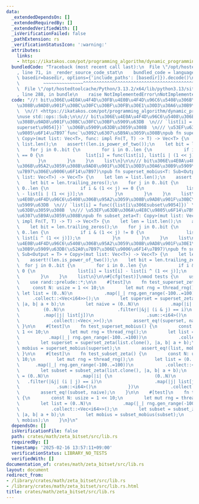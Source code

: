```yaml
---
data:
  _extendedDependsOn: []
  _extendedRequiredBy: []
  _extendedVerifiedWith: []
  _isVerificationFailed: false
  _pathExtension: rs
  _verificationStatusIcon: ':warning:'
  attributes:
    links:
    - https://ikatakos.com/pot/programming_algorithm/dynamic_programming/subset_convolution
  bundledCode: "Traceback (most recent call last):\n  File \"/opt/hostedtoolcache/Python/3.13.2/x64/lib/python3.13/site-packages/onlinejudge_verify/documentation/build.py\"\
    , line 71, in _render_source_code_stat\n    bundled_code = language.bundle(stat.path,\
    \ basedir=basedir, options={'include_paths': [basedir]}).decode()\n          \
    \         ~~~~~~~~~~~~~~~^^^^^^^^^^^^^^^^^^^^^^^^^^^^^^^^^^^^^^^^^^^^^^^^^^^^^^^^^^^^^^^^^^\n\
    \  File \"/opt/hostedtoolcache/Python/3.13.2/x64/lib/python3.13/site-packages/onlinejudge_verify/languages/rust.py\"\
    , line 288, in bundle\n    raise NotImplementedError\nNotImplementedError\n"
  code: "//! bit\u306E\u4E0A\u4F4D\u30FB\u4E0B\u4F4D\u96C6\u5408\u306B\u95A2\u3059\
    \u308B\u9AD8\u901F\u30BC\u30FC\u30BF\u30FB\u30E1\u30D3\u30A6\u30B9\u5909\u63DB\
    \  \n//! <https://ikatakos.com/pot/programming_algorithm/dynamic_programming/subset_convolution>\n\
    \nuse std::ops::Sub;\n\n/// bit\u306E\u4E0A\u4F4D\u96C6\u5408\u306B\u95A2\u3059\
    \u308B\u9AD8\u901F\u30BC\u30FC\u30BF\u5909\u63DB  \n/// `list[i] = func({list[i\u306E\
    superset\u9054]})` \u306B\u5909\u63DB\u3059\u308B  \n/// \u53EF\u63DB\u306A\u4E8C\
    \u9805\u6F14\u7B97`func`\u3092\u6307\u5B9A\u3059\u308B\npub fn superset_zeta<T:\
    \ Copy>(mut list: Vec<T>, func: impl Fn(T, T) -> T) -> Vec<T> {\n    let len =\
    \ list.len();\n    assert!(len.is_power_of_two());\n    let bit = len.trailing_zeros();\n\
    \    for j in 0..bit {\n        for i in 0..len {\n            if i & (1 << j)\
    \ == 0 {\n                list[i] = func(list[i], list[i | (1 << j)]);\n     \
    \       }\n        }\n    }\n    list\n}\n\n/// bit\u306E\u4E0A\u4F4D\u96C6\u5408\
    \u306B\u95A2\u3059\u308B\u9AD8\u901F\u30E1\u30D3\u30A6\u30B9\u5909\u63DB(\u52A0\
    \u7B97\u306E\u9006\u6F14\u7B97)\npub fn superset_mobius<T: Sub<Output = T> + Copy>(mut\
    \ list: Vec<T>) -> Vec<T> {\n    let len = list.len();\n    assert!(len.is_power_of_two());\n\
    \    let bit = len.trailing_zeros();\n    for j in 0..bit {\n        for i in\
    \ 0..len {\n            if i & (1 << j) == 0 {\n                list[i] = list[i]\
    \ - list[i | (1 << j)];\n            }\n        }\n    }\n    list\n}\n\n/// bit\u306E\
    \u4E0B\u4F4D\u96C6\u5408\u306B\u95A2\u3059\u308B\u9AD8\u901F\u30BC\u30FC\u30BF\
    \u5909\u63DB  \n/// `list[i] = func({list[i\u306Esubset\u9054]})` \u306B\u5909\
    \u63DB\u3059\u308B  \n/// \u53EF\u63DB\u306A\u4E8C\u9805\u6F14\u7B97`func`\u3092\
    \u6307\u5B9A\u3059\u308B\npub fn subset_zeta<T: Copy>(mut list: Vec<T>, func:\
    \ impl Fn(T, T) -> T) -> Vec<T> {\n    let len = list.len();\n    assert!(len.is_power_of_two());\n\
    \    let bit = len.trailing_zeros();\n    for j in 0..bit {\n        for i in\
    \ 0..len {\n            if i & (1 << j) != 0 {\n                list[i] = func(list[i],\
    \ list[i ^ (1 << j)]);\n            }\n        }\n    }\n    list\n}\n\n/// bit\u306E\
    \u4E0B\u4F4D\u96C6\u5408\u306B\u95A2\u3059\u308B\u9AD8\u901F\u30E1\u30D3\u30A6\
    \u30B9\u5909\u63DB(\u52A0\u7B97\u306E\u9006\u6F14\u7B97)\npub fn subset_mobius<T:\
    \ Sub<Output = T> + Copy>(mut list: Vec<T>) -> Vec<T> {\n    let len = list.len();\n\
    \    assert!(len.is_power_of_two());\n    let bit = len.trailing_zeros();\n  \
    \  for j in 0..bit {\n        for i in 0..len {\n            if i & (1 << j) !=\
    \ 0 {\n                list[i] = list[i] - list[i ^ (1 << j)];\n            }\n\
    \        }\n    }\n    list\n}\n\n#[cfg(test)]\nmod tests {\n    use super::*;\n\
    \    use rand::prelude::*;\n\n    #[test]\n    fn test_superset_zeta() {\n   \
    \     const N: usize = 1 << 10;\n        let mut rng = thread_rng();\n       \
    \ let list = (0..N)\n            .map(|_| rng.gen_range(-100..=100))\n       \
    \     .collect::<Vec<i64>>();\n        let superset = superset_zeta(list.clone(),\
    \ |a, b| a + b);\n        let naive = (0..N)\n            .map(|i| {\n       \
    \         (0..N)\n                    .filter(|&j| (i & j) == i)\n           \
    \         .map(|j| list[j])\n                    .sum::<i64>()\n            })\n\
    \            .collect::<Vec<_>>();\n        assert_eq!(superset, naive);\n   \
    \ }\n\n    #[test]\n    fn test_superset_mobius() {\n        const N: usize =\
    \ 1 << 10;\n        let mut rng = thread_rng();\n        let list = (0..N)\n \
    \           .map(|_| rng.gen_range(-100..=100))\n            .collect::<Vec<i64>>();\n\
    \        let superset = superset_zeta(list.clone(), |a, b| a + b);\n        let\
    \ mobius = superset_mobius(superset);\n        assert_eq!(list, mobius);\n   \
    \ }\n\n    #[test]\n    fn test_subset_zeta() {\n        const N: usize = 1 <<\
    \ 10;\n        let mut rng = thread_rng();\n        let list = (0..N)\n      \
    \      .map(|_| rng.gen_range(-100..=100))\n            .collect::<Vec<i64>>();\n\
    \        let subset = subset_zeta(list.clone(), |a, b| a + b);\n        let naive\
    \ = (0..N)\n            .map(|i| {\n                (0..N)\n                 \
    \   .filter(|&j| (i | j) == i)\n                    .map(|j| list[j])\n      \
    \              .sum::<i64>()\n            })\n            .collect::<Vec<_>>();\n\
    \        assert_eq!(subset, naive);\n    }\n\n    #[test]\n    fn test_subset_mobius()\
    \ {\n        const N: usize = 1 << 10;\n        let mut rng = thread_rng();\n\
    \        let list = (0..N)\n            .map(|_| rng.gen_range(-100..=100))\n\
    \            .collect::<Vec<i64>>();\n        let subset = subset_zeta(list.clone(),\
    \ |a, b| a + b);\n        let mobius = subset_mobius(subset);\n        assert_eq!(list,\
    \ mobius);\n    }\n}\n"
  dependsOn: []
  isVerificationFile: false
  path: crates/math/zeta_bitset/src/lib.rs
  requiredBy: []
  timestamp: '2025-02-16 13:57:11+09:00'
  verificationStatus: LIBRARY_NO_TESTS
  verifiedWith: []
documentation_of: crates/math/zeta_bitset/src/lib.rs
layout: document
redirect_from:
- /library/crates/math/zeta_bitset/src/lib.rs
- /library/crates/math/zeta_bitset/src/lib.rs.html
title: crates/math/zeta_bitset/src/lib.rs
---
```

